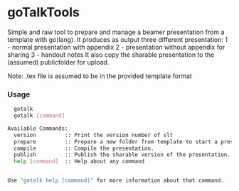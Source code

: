 goTalkTools
===========

Simple and raw tool to prepare and manage a beamer presentation from a template with go(lang). 
It produces  as output three different presentation:
1 - normal presentation with appendix
2 - presentation without appendix for sharing
3 - handout notes
It also copy the sharable presentation to the (assumed) publicfolder for upload.


Note: .tex file is assumed to be in the provided template format

### Usage    

````bash
  gotalk
  gotalk [command]

Available Commands: 
  version         :: Print the version number of slt
  prepare         :: Prepare a new folder from template to start a presentation
  compile         :: Compile the presentation.
  publish         :: Publish the sharable version of the presentation.
  help [command]  :: Help about any command


Use "gotalk help [command]" for more information about that command.
````
